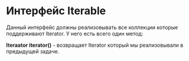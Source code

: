 # Интерфейс Iterable

Данный интерфейс должны реализовывать все коллекции которые поддерживают Iterator. У него есть всего один метод:

**Iteraator<T> iterator()** - возвращает Iterator который мы реализовывали в предыдущей задаче.